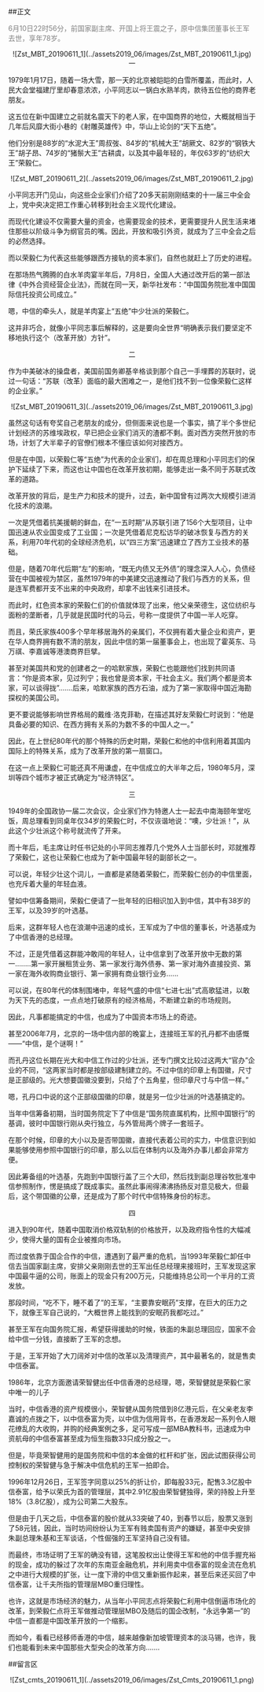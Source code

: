 ##正文

<font color="grey">6月10日22时56分，前国家副主席、开国上将王震之子，原中信集团董事长王军去世，享年78岁。</font>

 <div align="center">![Zst_MBT_20190611_1](../assets2019_06/images/Zst_MBT_20190611_1.jpg)</div>

 <div align="center">一</div>

1979年1月17日，随着一场大雪，那一天的北京被皑皑的白雪所覆盖，而此时，人民大会堂福建厅里却春意浓浓，小平同志以一锅白水熟羊肉，款待五位他的商界老朋友。

这五位在新中国建立之前就名震天下的老人家，在中国商界的地位，大概就相当于几年后风靡大街小巷的《射雕英雄传》中，华山上论剑的“天下五绝”。

他们分别是88岁的“水泥大王”周叔弢、84岁的“机械大王”胡厥文、82岁的“钢铁大王”胡子昂、74岁的“猪鬃大王”古耕虞，以及其中最年轻的，年仅63岁的“纺织大王”荣毅仁。

 <div align="center">![Zst_MBT_20190611_2](../assets2019_06/images/Zst_MBT_20190611_2.jpg)</div>

小平同志开门见山，向这些企业家们介绍了20多天前刚刚结束的十一届三中全会上，党中央决定把工作重心转移到社会主义现代化建设。

而现代化建设不仅需要大量的资金，也需要现金的技术，更需要提升人民生活来堵住那些以阶级斗争为纲官员的嘴。因此，开放和吸引外资，就成为了三中全会之后的必然选择。

而以荣毅仁为代表这些能够跟西方接轨的资本家们，自然也就赶上了历史的进程。

在那场热气腾腾的白水羊肉宴半年后，7月8日，全国人大通过改开后的第一部法律《中外合资经营企业法》，而就在同一天，新华社发布：“中国国务院批准中国国际信托投资公司成立。”

嗯，中信的牵头人，就是羊肉宴上“五绝”中少壮派的荣毅仁。

这并非巧合，就像小平同志事后解释的，这是要向全世界“明确表示我们要坚定不移地执行这个（改革开放）方针”。


 <div align="center">二</div>

作为中美破冰的操盘者，美国前国务卿基辛格谈到那个自己一手埋葬的苏联时，说过一句话：“苏联（改革）面临的最大困难之一，是他们找不到一位像荣毅仁这样的企业家。”

 <div align="center">![Zst_MBT_20190611_3](../assets2019_06/images/Zst_MBT_20190611_3.jpg)</div>

虽然这句话有夸奖自己老朋友的成分，但侧面来说也是一个事实，搞了半个多世纪计划经济的苏维埃政权，早已把企业家们消灭的渣都不剩。面对西方突然开放的市场，计划了大半辈子的官僚们根本不懂应该如何对接西方。

但是在中国，以荣毅仁等“五绝”为代表的企业家们，却在周总理和小平同志们的保护下延续了下来，而这也让中国也在改革开放初期，能够走出一条不同于苏联式改革的道路。

改革开放的背后，是生产力和技术的提升，过去，新中国曾有过两次大规模引进消化技术的浪潮。

一次是凭借着抗美援朝的鲜血，在“一五时期”从苏联引进了156个大型项目，让中国迅速从农业国变成了工业国；一次是凭借着尼克松访华的破冰恢复与西方的关系，利用70年代初的全球经济危机，以“四三方案”迅速建立了西方工业技术的基础。

但是，随着70年代后期“左”的影响，“既无内债又无外债”的理念深入人心，负债经营在中国被视为禁区，虽然1979年的中美建交迅速推动了我们与西方的关系，但是连军费都开支不出来的中央政府，却拿不出钱来引进技术。

而此时，红色资本家的荣毅仁们的价值就体现了出来，他父亲荣德生，这位纺织与面粉的垄断者，几乎就是民国时代的马云，号称一度提供了中国一半人吃穿。

而且，荣氏家族400多个早年移居海外的亲属们，不仅拥有着大量企业和资产，更在华人商界拥有数不清的朋友，因此中信的第一届董事会上，也出现了霍英东、马万祺、李嘉诚等港澳商界巨擘。

甚至对美国共和党的创建者之一的哈默家族，荣毅仁也能跟他们找到共同语言：“你是资本家，见过列宁；我也曾是资本家，干社会主义。我们两个都是资本家，可以谈得拢”.......后来，哈默家族的西方石油，成为了第一家取得中国近海勘探权的美国公司。

更不要说能够影响世界格局的戴维·洛克菲勒，在描述其好友荣毅仁时说到：“他是具备必要的知识、在西方拥有关系的为数不多的中国人之一。”

因此，在上世纪80年代的那个特殊的历史时期，荣毅仁和他的中信利用着其国内国际上的特殊关系，成为了改革开放的第一扇窗口。

在这一点上荣毅仁可能还真不用谦虚，在中信成立的大半年之后，1980年5月，深圳等四个城市才被正式确定为“经济特区”。


 <div align="center">三</div>

1949年的全国政协一届二次会议，企业家们作为特邀人士一起去中南海颐年堂吃饭，周总理看到同桌年仅34岁的荣毅仁时，不仅诙谐地说：“噢，少壮派！”，从此这个少壮派这个称号就流传了开来。

而十年后，毛主席让时任书记处的小平同志推荐几个党外人士当部长时，邓就推荐了荣毅仁，这也让荣毅仁也成为了新中国最年轻的副部长之一。

可以说，年轻少壮这个词儿，一直都是紧随着荣毅仁，而荣毅仁创办的中信里面，也充斥着大量的年轻血液。

譬如中信筹备期间，荣毅仁便请了一批年轻的旧相识加入到中信，其中有38岁的王军，以及39岁的叶选基。

后来，这群年轻人也在浪潮中迅速的成长，王军成为了中信的董事长，叶选基成为了中信香港的总经理。

不过，正是凭借着这群能冲敢闯的年轻人，让中信拿到了改革开放中无数的第一........第一家开展租赁业务、第一家发行海外债券、第一家对海外直接投资、第一家在海外收购商业银行、第一家拥有商业银行业务......

可以说，在80年代的体制围堵中，年轻气盛的中信“七进七出”式高歌猛进，以敢为天下先的态度，一点点地打破原有的经济格局，不断建立新的市场规则。

因此，凡事都能搞定的中信，也成为了中国资本市场上的奇迹。

甚至2006年7月，北京的一场中信内部的晚宴上，连接班王军的孔丹都不由感慨——“中信，是个谜啊！”

而孔丹这位长期在光大和中信工作过的少壮派，还专门撰文比较过这两大“官办”企业的不同，“这两家当时都是按部级建制建立的。不过中信的印章上有国徽，尺寸是正部级的。光大想要国徽没要到，只给了个五角星，但印章尺寸与中信一样。”

嗯，孔丹口中说的这个正部级国徽的印章，就是另一位少壮派的叶选基搞定的。

当年中信筹备初期，当时国务院定下了中信是“国务院直属机构，比照中国银行”的基调，彼时中国银行刚从央行独立，与外管局两个牌子一套班子。

在那个时候，印章的大小以及是否带国徽，直接代表着公司的实力，中信意识到如果能够使用参照中国银行的印章，那么以后在体制内以及海外办事儿都会非常方便。

因此筹备组的叶选基，先跑到中国银行盖了三个大印，然后找到副总理谷牧批准中信参照制作，愣是搞成了既成事实。虽然此事闹得沸沸扬扬反对意见极大，但最后，这个带国徽的公章，还是成为了那个时代中信特殊身份的标志。


 <div align="center">四</div>

 进入到90年代，随着中国取消价格双轨制的价格放开，以及政府指令性的大幅减少，使得大量的国有企业被推向市场。

而过度依靠于国企合作的中信，遭遇到了最严重的危机，当1993年荣毅仁卸任中信去当国家副主席，安排父亲刚刚去世的王军出任总经理来接班时，王军发现这家中国最牛逼的公司，账面上的现金只有200万元，只能维持总公司一个半月的工资发放。

那段时间，“吃不下，睡不着了”的王军，“主要靠安眠药”支撑，在巨大的压力之下，就像王军自己说的，“大概世界上能找到的安眠药我都吃过。”

甚至王军在向国务院汇报，希望获得援助的时候，铁面的朱副总理回应，国家不会给中信一分钱，直接断了王军的念想。

于是，王军开始了大刀阔斧对中信的改革以及清理资产，其中最著名的，就是售卖中信泰富。

1986年，北京方面邀请荣智健出任中信香港的总经理，嗯，荣智健就是荣毅仁家中唯一的儿子

当时，中信香港的资产规模很小，荣智健从国务院借到8亿港元后，在父亲老友李嘉诚的点拨之下，以中信泰富为壳，以中信为信用背书，在香港发起一系列令人眼花缭乱的大收购，并购的经典案例之多，足可写成一部MBA教科书，迅速成为中资航母的中信泰富甚至成为恒生指数33只成分股之一。

但是，毕竟荣智健用的是国务院和中信的本金做的杠杆和扩张，因此试图获得公司控制权的荣智健与急于解决中信危机的王军一拍即合。

1996年12月26日，王军签字同意以25%的折让价，即每股33元，配售3.3亿股中信泰富，给予以荣氏为首的管理层，其中2.91亿股由荣智健独得，荣的持股上升至18%（3.8亿股），成为公司第二大股东。

但是由于几天之后，中信泰富的股价就从33突破了40，到春节以后，股票又涨到了58元钱，因此，当时坊间纷纷认为王军有贱卖国有资产的嫌疑，甚至中央安排朱副总理朱基和王军谈话，个性倔强的王军坚持自己没有错。

而最终，市场证明了王军的确没有错，这笔股权出让使得王军和他的中信手握充裕的现金，成功的躲过了次年的东南亚金融危机，并利用卖中信泰富的现金流在危机之中进行大规模的扩张，让一度下滑的中信又重新振作起来，甚至后来还买回了中信泰富，让千夫所指的管理层MBO重归理性。

也许，这就是市场经济的魅力，从当年小平同志点将荣毅仁利用中信倒逼市场化的改革，到荣毅仁点将王军做推动管理层MBO及随后的国企改制，“永远争第一”的中信一直都是中国改革开放的一个缩影。

而如今，看看已经移师香港的中信，越来越像新加坡管理资本的淡马锡，也许，我们也能看到未来中国那些大型央企的改革方向.......

##留言区
 <div align="center">![Zst_cmts_20190611_1](../assets2019_06/images/Zst_Cmts_20190611_1.png)</div>